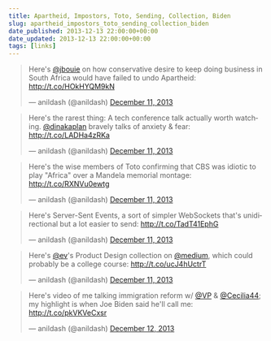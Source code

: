 ```yaml
---
title: Apartheid, Impostors, Toto, Sending, Collection, Biden
slug: apartheid_impostors_toto_sending_collection_biden
date_published: 2013-12-13 22:00:00+00:00
date_updated: 2013-12-13 22:00:00+00:00
tags: [links]
---
```

<blockquote class="twitter-tweet" data-dnt="true" data-theme="dark"><p lang="en" dir="ltr">Here&#39;s <a href="https://twitter.com/jbouie?ref_src=twsrc%5Etfw">@jbouie</a> on how conservative desire to keep doing business in South Africa would have failed to undo Apartheid: <a href="http://t.co/HOkHYQM9kN">http://t.co/HOkHYQM9kN</a></p>&mdash; anildash (@anildash) <a href="https://twitter.com/anildash/status/410891756880674816?ref_src=twsrc%5Etfw">December 11, 2013</a></blockquote> <script async src="https://platform.twitter.com/widgets.js" charset="utf-8"></script>

<blockquote class="twitter-tweet" data-dnt="true" data-theme="dark"><p lang="en" dir="ltr">Here&#39;s the rarest thing: A tech conference talk actually worth watching. <a href="https://twitter.com/dinakaplan?ref_src=twsrc%5Etfw">@dinakaplan</a> bravely talks of anxiety &amp; fear: <a href="http://t.co/LADHa4zRKa">http://t.co/LADHa4zRKa</a></p>&mdash; anildash (@anildash) <a href="https://twitter.com/anildash/status/410891771577516034?ref_src=twsrc%5Etfw">December 11, 2013</a></blockquote>

<blockquote class="twitter-tweet" data-dnt="true" data-theme="dark"><p lang="en" dir="ltr">Here&#39;s the wise members of Toto confirming that CBS was idiotic to play &quot;Africa&quot; over a Mandela memorial montage: <a href="http://t.co/RXNVu0ewtg">http://t.co/RXNVu0ewtg</a></p>&mdash; anildash (@anildash) <a href="https://twitter.com/anildash/status/410892271765434368?ref_src=twsrc%5Etfw">December 11, 2013</a></blockquote>

<blockquote class="twitter-tweet" data-dnt="true" data-theme="dark"><p lang="en" dir="ltr">Here&#39;s Server-Sent Events, a sort of simpler WebSockets that&#39;s unidirectional but a lot easier to send: <a href="http://t.co/TadT41EphG">http://t.co/TadT41EphG</a></p>&mdash; anildash (@anildash) <a href="https://twitter.com/anildash/status/410893761695469568?ref_src=twsrc%5Etfw">December 11, 2013</a></blockquote>

<blockquote class="twitter-tweet" data-dnt="true" data-theme="dark"><p lang="en" dir="ltr">Here&#39;s <a href="https://twitter.com/ev?ref_src=twsrc%5Etfw">@ev</a>&#39;s Product Design collection on <a href="https://twitter.com/Medium?ref_src=twsrc%5Etfw">@medium</a>, which could probably be a college course: <a href="http://t.co/ucJ4hUctrT">http://t.co/ucJ4hUctrT</a></p>&mdash; anildash (@anildash) <a href="https://twitter.com/anildash/status/410894165120401408?ref_src=twsrc%5Etfw">December 11, 2013</a></blockquote>

<blockquote class="twitter-tweet" data-dnt="true" data-theme="dark"><p lang="en" dir="ltr">Here&#39;s video of me talking immigration reform w/ <a href="https://twitter.com/VP?ref_src=twsrc%5Etfw">@VP</a> &amp; <a href="https://twitter.com/Cecilia44?ref_src=twsrc%5Etfw">@Cecilia44</a>; my highlight is when Joe Biden said he&#39;ll call me: <a href="http://t.co/pkVKVeCxsr">http://t.co/pkVKVeCxsr</a></p>&mdash; anildash (@anildash) <a href="https://twitter.com/anildash/status/410945676198313984?ref_src=twsrc%5Etfw">December 12, 2013</a></blockquote>

